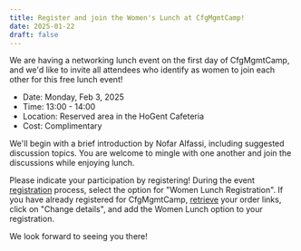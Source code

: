 ```yaml
---
title: Register and join the Women's Lunch at CfgMgmtCamp!
date: 2025-01-22
draft: false
---
```



We are having a networking lunch event on the first day of CfgMgmtCamp, and we'd like to invite all attendees who identify as women to join each other for this free lunch event!

<ul><li>Date: Monday, Feb 3, 2025</li>
<li>Time: 13:00 - 14:00 </li>
<li>Location: Reserved area in the HoGent Cafeteria</li>
<li>Cost: Complimentary</li></ul>

We'll begin with a brief introduction by Nofar Alfassi, including suggested discussion topics. You are welcome to mingle with one another and join the discussions while enjoying lunch.

Please indicate your participation by registering! During the event <a href="https://cfgmgmtcamp.org/ghent2025/registration/">registration</a> process, select the option for "Women Lunch Registration". If you have already registered for CfgMgmtCamp, <a href="https://registration.cfgmgmtcamp.org/ghent/2025/resend/">retrieve</a> your order links, click on "Change details", and add the Women Lunch option to your registration.

We look forward to seeing you there!



